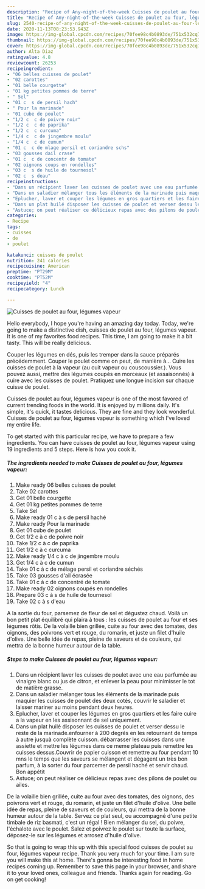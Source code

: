 ```yaml
---
description: "Recipe of Any-night-of-the-week Cuisses de poulet au four, légumes vapeur"
title: "Recipe of Any-night-of-the-week Cuisses de poulet au four, légumes vapeur"
slug: 2540-recipe-of-any-night-of-the-week-cuisses-de-poulet-au-four-legumes-vapeur
date: 2020-11-13T08:23:53.943Z
image: https://img-global.cpcdn.com/recipes/70fee98c4b0893de/751x532cq70/cuisses-de-poulet-au-four-legumes-vapeur-photo-principale-de-la-recette.jpg
thumbnail: https://img-global.cpcdn.com/recipes/70fee98c4b0893de/751x532cq70/cuisses-de-poulet-au-four-legumes-vapeur-photo-principale-de-la-recette.jpg
cover: https://img-global.cpcdn.com/recipes/70fee98c4b0893de/751x532cq70/cuisses-de-poulet-au-four-legumes-vapeur-photo-principale-de-la-recette.jpg
author: Alta Diaz
ratingvalue: 4.8
reviewcount: 26253
recipeingredient:
- "06 belles cuisses de poulet"
- "02 carottes"
- "01 belle courgette"
- "01 kg petites pommes de terre"
- " Sel"
- "01 c  s de persil hach"
- " Pour la marinade"
- "01 cube de poulet"
- "1/2 c  c de poivre noir"
- "1/2 c  c de paprika"
- "1/2 c  c curcuma"
- "1/4 c  c de jingembre moulu"
- "1/4 c  c de cumun"
- "01 c  c de mlage persil et coriandre schs"
- "03 gousses dail crase"
- "01 c  c de concentr de tomate"
- "02 oignons coups en rondelles"
- "03 c  s de huile de tournesol"
- "02 c  s deau"
recipeinstructions:
- "Dans un récipient laver les cuisses de poulet avec une eau parfumée au vinaigre blanc ou jus de citron, et enlever la peau pour minimisser le tot de matière grasse."
- "Dans un saladier mélanger tous les éléments de la marinade puis maquier les cuisses de poulet des deux cotés, couvrir le saladier et laisser mariner au moins pendant deux heures."
- "Eplucher, laver et couper les légumes en gros quartiers et les faire cuire a la vapeur en les assisonnant de sel uniquement."
- "Dans un plat huilé disposer les cuisses de poulet et verser dessu le reste de la marinade.enfourner à 200 degrés en les retournant de temps à autre jusquà complète cuisson. débarrasser les cuisses dans une assiette et mettre les légumes dans ce meme plateau puis remettre les cuisses dessus.Couvrir de papier cuisson et remettre au four pendant 10 mns le temps que les saveurs se mélangent et dégagent un très bon parfum, à la sorter du four parcemer de persil haché et servir chaud. Bon appétit"
- "Astuce; on peut réaliser ce dèlicieux repas avec des pilons de poulet ou ailes."
categories:
- Recipe
tags:
- cuisses
- de
- poulet

katakunci: cuisses de poulet 
nutrition: 241 calories
recipecuisine: American
preptime: "PT29M"
cooktime: "PT52M"
recipeyield: "4"
recipecategory: Lunch

---
```



![Cuisses de poulet au four, légumes vapeur](https://img-global.cpcdn.com/recipes/70fee98c4b0893de/751x532cq70/cuisses-de-poulet-au-four-legumes-vapeur-photo-principale-de-la-recette.jpg)

Hello everybody, I hope you're having an amazing day today. Today, we're going to make a distinctive dish, cuisses de poulet au four, légumes vapeur. It is one of my favorites food recipes. This time, I am going to make it a bit tasty. This will be really delicious.

Couper les légumes en dés, puis les tremper dans la sauce préparés précédemment. Couper le poulet comme on peut, de manière à… Cuire les cuisses de poulet à la vapeur (au cuit vapeur ou couscoussier.). Vous pouvez aussi, mettre des légumes coupés en morceaux (et assaisonnés) à cuire avec les cuisses de poulet. Pratiquez une longue incision sur chaque cuisse de poulet.

Cuisses de poulet au four, légumes vapeur is one of the most favored of current trending foods in the world. It is enjoyed by millions daily. It's simple, it's quick, it tastes delicious. They are fine and they look wonderful. Cuisses de poulet au four, légumes vapeur is something which I've loved my entire life.


To get started with this particular recipe, we have to prepare a few ingredients. You can have cuisses de poulet au four, légumes vapeur using 19 ingredients and 5 steps. Here is how you cook it.

<!--inarticleads1-->

##### The ingredients needed to make Cuisses de poulet au four, légumes vapeur:

1. Make ready 06 belles cuisses de poulet
1. Take 02 carottes
1. Get 01 belle courgette
1. Get 01 kg petites pommes de terre
1. Take  Sel
1. Make ready 01 c à s de persil haché
1. Make ready  Pour la marinade
1. Get 01 cube de poulet
1. Get 1/2 c à c de poivre noir
1. Take 1/2 c à c de paprika
1. Get 1/2 c à c curcuma
1. Make ready 1/4 c à c de jingembre moulu
1. Get 1/4 c à c de cumun
1. Take 01 c à c de mélage persil et coriandre séchés
1. Take 03 gousses d&#39;ail écrasée
1. Take 01 c à c de concentré de tomate
1. Make ready 02 oignons coupés en rondelles
1. Prepare 03 c à s de huile de tournesol
1. Take 02 c à s d&#39;eau


A la sortie du four, parsemez de fleur de sel et dégustez chaud. Voilà un bon petit plat équilibré qui plaira à tous : les cuisses de poulet au four et ses légumes rôtis. De la volaille bien grillée, cuite au four avec des tomates, des oignons, des poivrons vert et rouge, du romarin, et juste un filet d&#39;huile d&#39;olive. Une belle idée de repas, pleine de saveurs et de couleurs, qui mettra de la bonne humeur autour de la table. 

<!--inarticleads2-->

##### Steps to make Cuisses de poulet au four, légumes vapeur:

1. Dans un récipient laver les cuisses de poulet avec une eau parfumée au vinaigre blanc ou jus de citron, et enlever la peau pour minimisser le tot de matière grasse.
1. Dans un saladier mélanger tous les éléments de la marinade puis maquier les cuisses de poulet des deux cotés, couvrir le saladier et laisser mariner au moins pendant deux heures.
1. Eplucher, laver et couper les légumes en gros quartiers et les faire cuire a la vapeur en les assisonnant de sel uniquement.
1. Dans un plat huilé disposer les cuisses de poulet et verser dessu le reste de la marinade.enfourner à 200 degrés en les retournant de temps à autre jusquà complète cuisson. débarrasser les cuisses dans une assiette et mettre les légumes dans ce meme plateau puis remettre les cuisses dessus.Couvrir de papier cuisson et remettre au four pendant 10 mns le temps que les saveurs se mélangent et dégagent un très bon parfum, à la sorter du four parcemer de persil haché et servir chaud. Bon appétit
1. Astuce; on peut réaliser ce dèlicieux repas avec des pilons de poulet ou ailes.


De la volaille bien grillée, cuite au four avec des tomates, des oignons, des poivrons vert et rouge, du romarin, et juste un filet d&#39;huile d&#39;olive. Une belle idée de repas, pleine de saveurs et de couleurs, qui mettra de la bonne humeur autour de la table. Servez ce plat seul, ou accompagné d&#39;une petite timbale de riz basmati, c&#39;est un régal ! Bien mélanger du sel, du poivre, l&#39;échalote avec le poulet. Salez et poivrez le poulet sur toute la surface, déposez-le sur les légumes et arrosez d&#39;huile d&#39;olive. 

So that is going to wrap this up with this special food cuisses de poulet au four, légumes vapeur recipe. Thank you very much for your time. I am sure you will make this at home. There's gonna be interesting food in home recipes coming up. Remember to save this page in your browser, and share it to your loved ones, colleague and friends. Thanks again for reading. Go on get cooking!
